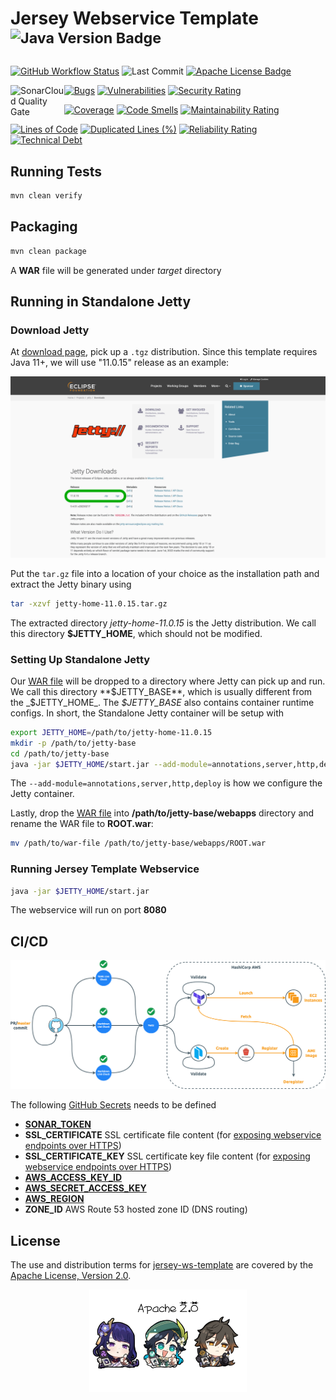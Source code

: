 Jersey Webservice Template <sup>![Java Version Badge][Java Version Badge]</sup>
===============================================================================

[![GitHub Workflow Status][GitHub Workflow Status]](https://github.com/QubitPi/jersey-ws-template/actions/workflows/ci-cd.yml)
![Last Commit](https://img.shields.io/github/last-commit/QubitPi/jersey-ws-template/master?logo=github&style=for-the-badge)
[![Apache License Badge]](https://www.apache.org/licenses/LICENSE-2.0)

<a href="https://sonarcloud.io/summary/new_code?id=QubitPi_jersey-ws-template">
    <img
        align="left"
        width="17%"
        alt="SonarCloud Quality Gate"
        src="https://sonarcloud.io/api/project_badges/quality_gate?project=QubitPi_jersey-ws-template"
    >
</a>

[![Bugs][Sonar Bugs]](https://sonarcloud.io/summary/new_code?id=QubitPi_jersey-ws-template)
[![Vulnerabilities][Sonar Vulnerabilities]](https://sonarcloud.io/summary/new_code?id=QubitPi_jersey-ws-template)
[![Security Rating][Sonar Security Rating]](https://sonarcloud.io/summary/new_code?id=QubitPi_jersey-ws-template)

[![Coverage][Sonar Coverage]](https://sonarcloud.io/summary/new_code?id=QubitPi_jersey-ws-template)
[![Code Smells][Sonar Code Smells]](https://sonarcloud.io/summary/new_code?id=QubitPi_jersey-ws-template)
[![Maintainability Rating][Sonar Maintainability Rating]](https://sonarcloud.io/summary/new_code?id=QubitPi_jersey-ws-template)

[![Lines of Code][Sonar Lines of Code]](https://sonarcloud.io/summary/new_code?id=QubitPi_jersey-ws-template)
[![Duplicated Lines (%)][Sonar Duplicated Lines (%)]](https://sonarcloud.io/summary/new_code?id=QubitPi_jersey-ws-template)
[![Reliability Rating][Sonar Reliability Rating]](https://sonarcloud.io/summary/new_code?id=QubitPi_jersey-ws-template)
[![Technical Debt][Sonar Technical Debt]](https://sonarcloud.io/summary/new_code?id=QubitPi_jersey-ws-template)

Running Tests
-------------

```bash
mvn clean verify
```

Packaging
---------

```bash
mvn clean package
```

A **WAR** file will be generated under _target_ directory

Running in Standalone Jetty
---------------------------

### Download Jetty

At [download page](https://www.eclipse.org/jetty/download.php), pick up a `.tgz` distribution. Since this template
requires Java 11+, we will use "11.0.15" release as an example:

![Error loading download-jetty.png](./download-jetty.png)

Put the `tar.gz` file into a location of your choice as the installation path and extract the Jetty binary using

```bash
tar -xzvf jetty-home-11.0.15.tar.gz
```

The extracted directory *jetty-home-11.0.15* is the Jetty distribution. We call this directory **$JETTY_HOME**, which
should not be modified.

### Setting Up Standalone Jetty

Our [WAR file](#packaging) will be dropped to a directory where Jetty can pick up and run. We call this directory
**$JETTY_BASE**, which is usually different from the _$JETTY_HOME_. The _$JETTY_BASE_ also contains container runtime
configs. In short, the Standalone Jetty container will be setup with

```bash
export JETTY_HOME=/path/to/jetty-home-11.0.15
mkdir -p /path/to/jetty-base
cd /path/to/jetty-base
java -jar $JETTY_HOME/start.jar --add-module=annotations,server,http,deploy
```

The `--add-module=annotations,server,http,deploy` is how we configure the Jetty container.

Lastly, drop the [WAR file](#packaging) into **/path/to/jetty-base/webapps** directory and rename the WAR file to
**ROOT.war**:

```bash
mv /path/to/war-file /path/to/jetty-base/webapps/ROOT.war
```

### Running Jersey Template Webservice

```bash
java -jar $JETTY_HOME/start.jar
```

The webservice will run on port **8080**

CI/CD
-----

![Error loading ci-cd.png](./docs/ci-cd.png)

The following [GitHub Secrets][How to set up GitHub Action Secrets] needs to be defined

- [**SONAR_TOKEN**](https://sonarcloud.io/project/overview?id=QubitPi_jersey-ws-template)
- **SSL_CERTIFICATE** SSL certificate file content (for
  [exposing webservice endpoints over HTTPS](./hashicorp/images/nginx-ssl.conf))
- **SSL_CERTIFICATE_KEY** SSL certificate key file content (for
  [exposing webservice endpoints over HTTPS](./hashicorp/images/nginx-ssl.conf))
- [**AWS_ACCESS_KEY_ID**](https://docs.aws.amazon.com/cli/latest/userguide/cli-configure-envvars.html)
- [**AWS_SECRET_ACCESS_KEY**](https://docs.aws.amazon.com/cli/latest/userguide/cli-configure-envvars.html)
- [**AWS_REGION**](https://docs.aws.amazon.com/cli/latest/userguide/cli-configure-envvars.html)
- **ZONE_ID** AWS Route 53 hosted zone ID (DNS routing)

License
-------

The use and distribution terms for [jersey-ws-template][jersey-ws-template] are covered by the
[Apache License, Version 2.0][Apache License, Version 2.0].

<div align="center">
    <a href="https://opensource.org/licenses">
        <img align="center" width="50%" alt="License Illustration" src="https://github.com/QubitPi/QubitPi/blob/master/img/apache-2.png?raw=true">
    </a>
</div>

[Apache License Badge]: https://img.shields.io/badge/Apache%202.0-F25910.svg?style=for-the-badge&logo=Apache&logoColor=white
[Apache License, Version 2.0]: http://www.apache.org/licenses/LICENSE-2.0.html

[How to set up GitHub Action Secrets]: https://docs.github.com/en/actions/security-guides/encrypted-secrets

[GitHub Workflow Status]: https://img.shields.io/github/actions/workflow/status/QubitPi/jersey-ws-template/ci-cd.yml?branch=master&logo=github&style=for-the-badge

[Java Version Badge]: https://img.shields.io/badge/Java-11-brightgreen?style=flat-square&logo=OpenJDK&logoColor=white
[jersey-ws-template]: https://github.com/QubitPi/jersey-ws-template

[Sonar Bugs]: https://sonarcloud.io/api/project_badges/measure?project=QubitPi_jersey-ws-template&metric=bugs
[Sonar Vulnerabilities]: https://sonarcloud.io/api/project_badges/measure?project=QubitPi_jersey-ws-template&metric=vulnerabilities
[Sonar Security Rating]: https://sonarcloud.io/api/project_badges/measure?project=QubitPi_jersey-ws-template&metric=security_rating
[Sonar Coverage]: https://sonarcloud.io/api/project_badges/measure?project=QubitPi_jersey-ws-template&metric=coverage
[Sonar Code Smells]: https://sonarcloud.io/api/project_badges/measure?project=QubitPi_jersey-ws-template&metric=code_smells
[Sonar Maintainability Rating]: https://sonarcloud.io/api/project_badges/measure?project=QubitPi_jersey-ws-template&metric=sqale_rating
[Sonar Lines of Code]: https://sonarcloud.io/api/project_badges/measure?project=QubitPi_jersey-ws-template&metric=ncloc
[Sonar Duplicated Lines (%)]: https://sonarcloud.io/api/project_badges/measure?project=QubitPi_jersey-ws-template&metric=duplicated_lines_density
[Sonar Reliability Rating]: https://sonarcloud.io/api/project_badges/measure?project=QubitPi_jersey-ws-template&metric=reliability_rating
[Sonar Technical Debt]: https://sonarcloud.io/api/project_badges/measure?project=QubitPi_jersey-ws-template&metric=sqale_index
